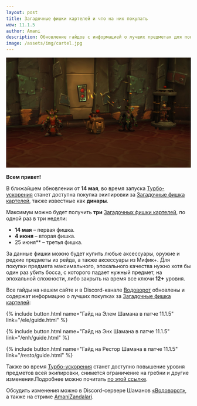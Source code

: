 ```yaml
---    
layout: post
title: Загадочные фишки картелей и что на них покупать
wow: 11.1.5
author: Amani
description: Обновление гайдов с информацией о лучших предметах для покупки за Загадочные фишки картелей
image: /assets/img/cartel.jpg
---
```


<p align="center">
    <img src="/assets/img/cartel.jpg"> 
</p>

**Всем привет!**

В ближайшем обновлении от **14 мая**, во время запуска [Турбо-ускорения](https://www.noob-club.ru/index.php?topic=100899) станет доступна покупка экипировки за [Загадочные фишка картелей](https://www.wowhead.com/ru/item=237502), также известные как **динары**.

Максимум можно будет получить **три** [Загадочных фишки картелей](https://www.wowhead.com/ru/item=237502), по одной раз в три недели:
* **14 мая** – первая фишка.
* **4 июня** – вторая фишка.
* 25 июня** – третья фишка.

<p></p>

За данные фишки можно будет купить любые аксессуары, оружие и редкие предметы из рейда, а также аксессуары из Мифик+. Для покупки предмета максимального, эпохального качества нужно хотя бы один раз убить босса, с которого падает нужный предмет, на эпохальной сложности, либо закрыть на время все ключи **12+** уровня. 

Все гайды на нашем сайте и в Discord-канале [Водоворот](https://discord.gg/8Bag6kT) обновлены и содержат информацию о лучших покупках за [Загадочные фишка картелей](https://www.wowhead.com/ru/item=237502):

<p></p>

{% include button.html name="Гайд на Элем Шамана в патче 11.1.5" link="/ele/guide.html" %}  

<p></p>

{% include button.html name="Гайд на Энх Шамана в патче 11.1.5" link="/enh/guide.html" %}  

<p></p>

{% include button.html name="Гайд на Рестор Шамана в патче 11.1.5" link="/resto/guide.html" %}  

<p></p>

Также во время [Турбо-ускорения](https://www.noob-club.ru/index.php?topic=100899) станет доступно повышение уровня предметов всей экипировки, снимется ограничение на гребни и другие изменения.Подробнее можно почитать [по этой ссылке](https://www.noob-club.ru/index.php?topic=100899).

Обсудить изменения можно в Discord-сервере Шаманов [«Водоворот»](https://discord.gg/8Bag6kT), а также на стриме [AmaniZandalari](https://www.twitch.tv/amanizandalari).
